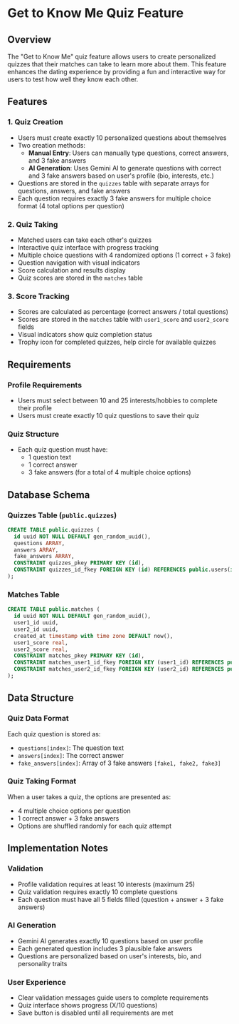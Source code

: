 # Get to Know Me Quiz Feature

## Overview
The "Get to Know Me" quiz feature allows users to create personalized quizzes that their matches can take to learn more about them. This feature enhances the dating experience by providing a fun and interactive way for users to test how well they know each other.

## Features

### 1. Quiz Creation
- Users must create exactly 10 personalized questions about themselves
- Two creation methods:
  - **Manual Entry**: Users can manually type questions, correct answers, and 3 fake answers
  - **AI Generation**: Uses Gemini AI to generate questions with correct and 3 fake answers based on user's profile (bio, interests, etc.)
- Questions are stored in the `quizzes` table with separate arrays for questions, answers, and fake answers
- Each question requires exactly 3 fake answers for multiple choice format (4 total options per question)

### 2. Quiz Taking
- Matched users can take each other's quizzes
- Interactive quiz interface with progress tracking
- Multiple choice questions with 4 randomized options (1 correct + 3 fake)
- Question navigation with visual indicators
- Score calculation and results display
- Quiz scores are stored in the `matches` table

### 3. Score Tracking
- Scores are calculated as percentage (correct answers / total questions)
- Scores are stored in the `matches` table with `user1_score` and `user2_score` fields
- Visual indicators show quiz completion status
- Trophy icon for completed quizzes, help circle for available quizzes

## Requirements

### Profile Requirements
- Users must select between 10 and 25 interests/hobbies to complete their profile
- Users must create exactly 10 quiz questions to save their quiz

### Quiz Structure
- Each quiz question must have:
  - 1 question text
  - 1 correct answer
  - 3 fake answers (for a total of 4 multiple choice options)

## Database Schema

### Quizzes Table (`public.quizzes`)
```sql
CREATE TABLE public.quizzes (
  id uuid NOT NULL DEFAULT gen_random_uuid(),
  questions ARRAY,
  answers ARRAY,
  fake_answers ARRAY,
  CONSTRAINT quizzes_pkey PRIMARY KEY (id),
  CONSTRAINT quizzes_id_fkey FOREIGN KEY (id) REFERENCES public.users(id)
);
```

### Matches Table
```sql
CREATE TABLE public.matches (
  id uuid NOT NULL DEFAULT gen_random_uuid(),
  user1_id uuid,
  user2_id uuid,
  created_at timestamp with time zone DEFAULT now(),
  user1_score real,
  user2_score real,
  CONSTRAINT matches_pkey PRIMARY KEY (id),
  CONSTRAINT matches_user1_id_fkey FOREIGN KEY (user1_id) REFERENCES public.users(id),
  CONSTRAINT matches_user2_id_fkey FOREIGN KEY (user2_id) REFERENCES public.users(id)
);
```

## Data Structure

### Quiz Data Format
Each quiz question is stored as:
- `questions[index]`: The question text
- `answers[index]`: The correct answer
- `fake_answers[index]`: Array of 3 fake answers `[fake1, fake2, fake3]`

### Quiz Taking Format
When a user takes a quiz, the options are presented as:
- 4 multiple choice options per question
- 1 correct answer + 3 fake answers
- Options are shuffled randomly for each quiz attempt

## Implementation Notes

### Validation
- Profile validation requires at least 10 interests (maximum 25)
- Quiz validation requires exactly 10 complete questions
- Each question must have all 5 fields filled (question + answer + 3 fake answers)

### AI Generation
- Gemini AI generates exactly 10 questions based on user profile
- Each generated question includes 3 plausible fake answers
- Questions are personalized based on user's interests, bio, and personality traits

### User Experience
- Clear validation messages guide users to complete requirements
- Quiz interface shows progress (X/10 questions)
- Save button is disabled until all requirements are met 
